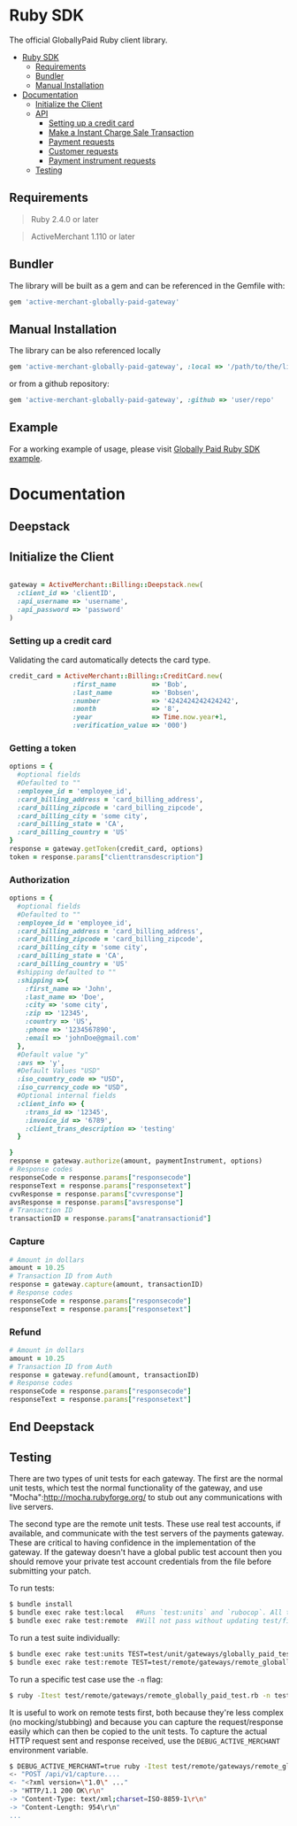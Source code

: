 # Ruby SDK

The official GloballyPaid Ruby client library.


<!-- @import "[TOC]" {cmd="toc" depthFrom=1 depthTo=6 orderedList=false} -->

<!-- code_chunk_output -->

- [Ruby SDK](#ruby-sdk)
  - [Requirements](#requirements)
  - [Bundler](#bundler)
  - [Manual Installation](#manual-installation)
- [Documentation](#documentation)
  - [Initialize the Client](#initialize-the-client)
  - [API](#api)
    - [Setting up a credit card](#setting-up-a-credit-card)
    - [Make a Instant Charge Sale Transaction](#make-a-instant-charge-sale-transaction)
    - [Payment requests](#payment-requests)
    - [Customer requests](#customer-requests)
    - [Payment instrument requests](#payment-instrument-requests)
  - [Testing](#testing)

<!-- /code_chunk_output -->


## Requirements

> Ruby 2.4.0 or later

> ActiveMerchant 1.110 or later

## Bundler

The library will be built as a gem and can be referenced in the Gemfile with:

```ruby
gem 'active-merchant-globally-paid-gateway'
```

## Manual Installation

The library can be also referenced locally

```ruby
gem 'active-merchant-globally-paid-gateway', :local => '/path/to/the/library'
```

or from a github repository:

```ruby
gem 'active-merchant-globally-paid-gateway', :github => 'user/repo'
```

## Example

For a working example of usage, please visit [Globally Paid Ruby SDK example](https://github.com/globallypaid/globallypaid-sdk-ruby-samples).


# Documentation


## Deepstack

## Initialize the Client

``` ruby

gateway = ActiveMerchant::Billing::Deepstack.new(
  :client_id => 'clientID',
  :api_username => 'username',
  :api_password => 'password'
)
```

### Setting up a credit card 

Validating the card automatically detects the card type.

```ruby
credit_card = ActiveMerchant::Billing::CreditCard.new(
                :first_name         => 'Bob',
                :last_name          => 'Bobsen',
                :number             => '4242424242424242',
                :month              => '8',
                :year               => Time.now.year+1,
                :verification_value => '000')
```

### Getting a token

```ruby
options = {
  #optional fields
  #Defaulted to ""
  :employee_id = 'employee_id',
  :card_billing_address = 'card_billing_address',
  :card_billing_zipcode = 'card_billing_zipcode',
  :card_billing_city = 'some city',
  :card_billing_state = 'CA',
  :card_billing_country = 'US'
}
response = gateway.getToken(credit_card, options)
token = response.params["clienttransdescription"]
```

### Authorization

```ruby
options = {
  #optional fields
  #Defaulted to ""
  :employee_id = 'employee_id',
  :card_billing_address = 'card_billing_address',
  :card_billing_zipcode = 'card_billing_zipcode',
  :card_billing_city = 'some city',
  :card_billing_state = 'CA',
  :card_billing_country = 'US'
  #shipping defaulted to ""
  :shipping =>{
    :first_name => 'John',
    :last_name => 'Doe',
    :city => 'some city',
    :zip => '12345',
    :country => 'US',
    :phone => '1234567890',
    :email => 'johnDoe@gmail.com'
  },
  #Default value "y"
  :avs => 'y',
  #Default Values "USD"
  :iso_country_code => "USD",
  :iso_currency_code => "USD",
  #Optional internal fields
  :client_info => {
    :trans_id => '12345',
    :invoice_id => '6789',
    :client_trans_description => 'testing'
  }

}
response = gateway.authorize(amount, paymentInstrument, options)
# Response codes
responseCode = response.params["responsecode"]
responseText = response.params["responsetext"]
cvvResponse = response.params["cvvresponse"]
avsResponse = response.params["avsresponse"]
# Transaction ID
transactionID = response.params["anatransactionid"]
```
### Capture

``` ruby
# Amount in dollars
amount = 10.25
# Transaction ID from Auth
response = gateway.capture(amount, transactionID)
# Response codes
responseCode = response.params["responsecode"]
responseText = response.params["responsetext"]
```

### Refund

```ruby
# Amount in dollars
amount = 10.25
# Transaction ID from Auth
response = gateway.refund(amount, transactionID)
# Response codes
responseCode = response.params["responsecode"]
responseText = response.params["responsetext"]
```



## End Deepstack


## Testing

There are two types of unit tests for each gateway.  The first are the normal unit tests, which test the normal functionality of the gateway, and use "Mocha":http://mocha.rubyforge.org/ to stub out any communications with live servers.

The second type are the remote unit tests.  These use real test accounts, if available, and communicate with the test servers of the payments gateway.  These are critical to having confidence in the implementation of the gateway.  If the gateway doesn't have a global public test account then you should remove your private test account credentials from the file before submitting your patch.

To run tests:

```bash
$ bundle install
$ bundle exec rake test:local   #Runs `test:units` and `rubocop`. All these tests should pass.
$ bundle exec rake test:remote  #Will not pass without updating test/fixtures.yml with credentials
```

To run a test suite individually:

```bash
$ bundle exec rake test:units TEST=test/unit/gateways/globally_paid_test.rb
$ bundle exec rake test:remote TEST=test/remote/gateways/remote_globally_paid_test.rb
```

To run a specific test case use the `-n` flag:

```bash
$ ruby -Itest test/remote/gateways/remote_globally_paid_test.rb -n test_successful_purchase
```

It is useful to work on remote tests first, both because they're less complex (no mocking/stubbing) and because you can capture the request/response easily which can then be copied to the unit tests. To capture the actual HTTP request sent and response received, use the `DEBUG_ACTIVE_MERCHANT` environment variable.

```bash
$ DEBUG_ACTIVE_MERCHANT=true ruby -Itest test/remote/gateways/remote_globally_paid_test.rb -n test_successful_purchase
<- "POST /api/v1/capture....
<- "<?xml version=\"1.0\" ..."
-> "HTTP/1.1 200 OK\r\n"
-> "Content-Type: text/xml;charset=ISO-8859-1\r\n"
-> "Content-Length: 954\r\n"
...
```





